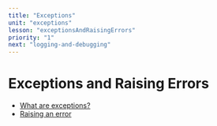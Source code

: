 ```yaml
---
title: "Exceptions"
unit: "exceptions"
lesson: "exceptionsAndRaisingErrors"
priority: "1"
next: "logging-and-debugging"
---
```


# Exceptions and Raising Errors

- [What are exceptions?](https://book.pythontips.com/en/latest/exceptions.html)
- [Raising an error](https://www.w3schools.com/python/gloss_python_raise.asp)

